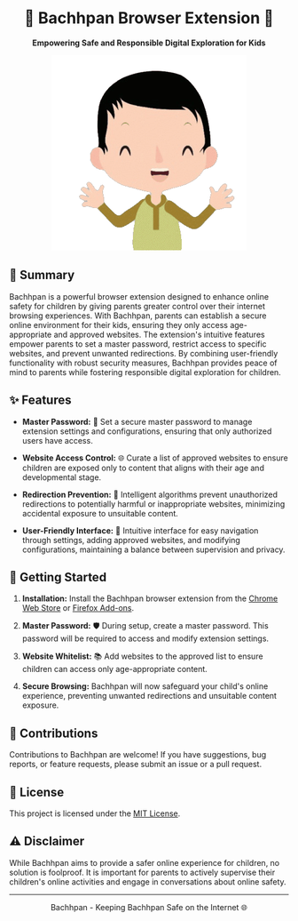 <h1 align="center">🌟 Bachhpan Browser Extension 🌟</h1>

<p align="center">
  <strong>Empowering Safe and Responsible Digital Exploration for Kids</strong>
</p>

<p align="center">
  <img src="icon128.png" alt="Bachhpan Screenshot">
</p>

## 📖 Summary

Bachhpan is a powerful browser extension designed to enhance online safety for children by giving parents greater control over their internet browsing experiences. With Bachhpan, parents can establish a secure online environment for their kids, ensuring they only access age-appropriate and approved websites. The extension's intuitive features empower parents to set a master password, restrict access to specific websites, and prevent unwanted redirections. By combining user-friendly functionality with robust security measures, Bachhpan provides peace of mind to parents while fostering responsible digital exploration for children.

## ✨ Features

- **Master Password:** 🔐 Set a secure master password to manage extension settings and configurations, ensuring that only authorized users have access.

- **Website Access Control:** 🌐 Curate a list of approved websites to ensure children are exposed only to content that aligns with their age and developmental stage.

- **Redirection Prevention:** 🚫 Intelligent algorithms prevent unauthorized redirections to potentially harmful or inappropriate websites, minimizing accidental exposure to unsuitable content.

- **User-Friendly Interface:** 🎨 Intuitive interface for easy navigation through settings, adding approved websites, and modifying configurations, maintaining a balance between supervision and privacy.

## 🚀 Getting Started

1. **Installation:** Install the Bachhpan browser extension from the [Chrome Web Store](#) or [Firefox Add-ons](#).

2. **Master Password:** 🛡️ During setup, create a master password. This password will be required to access and modify extension settings.

3. **Website Whitelist:** 📚 Add websites to the approved list to ensure children can access only age-appropriate content.

4. **Secure Browsing:** Bachhpan will now safeguard your child's online experience, preventing unwanted redirections and unsuitable content exposure.

## 🤝 Contributions

Contributions to Bachhpan are welcome! If you have suggestions, bug reports, or feature requests, please submit an issue or a pull request.

## 📝 License

This project is licensed under the [MIT License](LICENSE).

## ⚠️ Disclaimer

While Bachhpan aims to provide a safer online experience for children, no solution is foolproof. It is important for parents to actively supervise their children's online activities and engage in conversations about online safety.

---

<p align="center">Bachhpan - Keeping Bachhpan Safe on the Internet 🌐</p>


